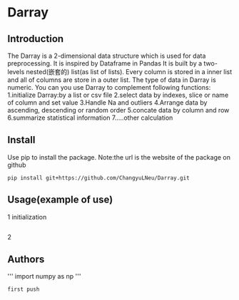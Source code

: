 # Darray
## Introduction
The Darray is a 2-dimensional data structure which is used for data preprocessing. It is inspired by Dataframe in Pandas
It is built by a two-levels nested(嵌套的) list(as list of lists). Every column is stored in a inner list and all of columns are store in a outer list. 
The type of data in Darray is numeric. 
You can you use Darray to complement following functions:
1.initialize Darray:by a list or csv file
2.select data by indexes, slice or name of column and set value
3.Handle Na and outliers
4.Arrange data by ascending, descending or random order
5.concate data by column and row
6.summarize statistical information
7.....other calculation 

## Install
Use pip to install the package.
Note:the url is the website of the package on github
```
pip install git+https://github.com/ChangyuLNeu/Darray.git
```


## Usage(example of use)
1 initialization
```

```

2
## Authors


'''
import numpy as np
'''

```
first push
```
